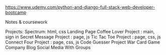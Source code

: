 https://www.udemy.com/python-and-django-full-stack-web-developer-bootcamp

Notes & coursework

Projects:
Spectrum: html, css
Landing Page
Coffee Lover Project : main, sign in
Secret Message Project : page, js
Tic Tac Toe Project : page, css, js
Connect Four Project : page, css, js
Code Guesser Project
War Card Game
Company Blog
Social Media With Groups

